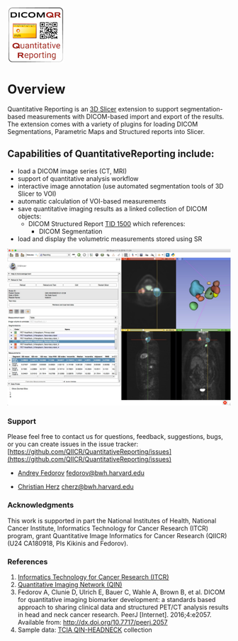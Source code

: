 


![](Resources/Icons/ReportingLogo128px.png)

# Overview

Quantitative Reporting is an [3D Slicer](http://slicer.org) extension to support segmentation-based measurements with DICOM-based import and export of the results. The extension comes with a variety of plugins for loading DICOM Segmentations, Parametric Maps and Structured reports into Slicer.

## Capabilities of QuantitativeReporting include:

* load a DICOM image series (CT, MRI)
* support of quantitative analysis workflow 
* interactive image annotation (use automated segmentation tools of 3D Slicer to VOI)
* automatic calculation of VOI-based measurements
* save quantitative imaging results as a linked collection of DICOM objects: 
  * DICOM Structured Report [TID 1500](http://dicom.nema.org/medical/dicom/current/output/chtml/part16/chapter_A.html#sect_TID_1500) which references:
    * DICOM Segmentation 
* load and display the volumetric measurements stored using SR

![](Resources/Screenshots/QuantitativeReporting-screenshot.jpg)

### Support

Please feel free to contact us for questions, feedback, suggestions, bugs, or you can create issues in the issue tracker: [https://github.com/QIICR/QuantitativeReporting/issues](https://github.com/QIICR/QuantitativeReporting/issues)

* [Andrey Fedorov](https://github.com/fedorov) fedorov@bwh.harvard.edu

* [Christian Herz](https://github.com/che85) cherz@bwh.harvard.edu

### Acknowledgments

This work is supported in part the National Institutes of Health, National Cancer Institute, Informatics Technology for Cancer Research (ITCR) program, grant Quantitative Image Informatics for Cancer Research (QIICR) (U24 CA180918, PIs Kikinis and Fedorov).

### References

1. [Informatics Technology for Cancer Research (ITCR)](http://itcr.nci.nih.gov/)
2. [Quantitative Imaging Network (QIN)](http://imaging.cancer.gov/programsandresources/specializedinitiatives/qin)
3. Fedorov A, Clunie D, Ulrich E, Bauer C, Wahle A, Brown B, et al. DICOM for quantitative imaging biomarker development: a standards based approach to sharing clinical data and structured PET/CT analysis results in head and neck cancer research. PeerJ [Internet]. 2016;4:e2057. Available from: http://dx.doi.org/10.7717/peerj.2057
4. Sample data: [TCIA QIN-HEADNECK](https://wiki.cancerimagingarchive.net/display/Public/QIN-HEADNECK) collection

